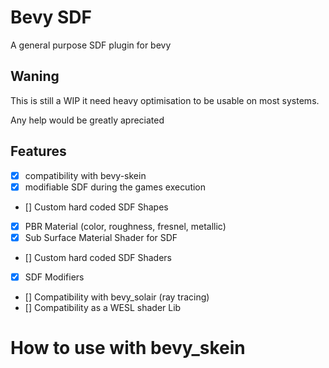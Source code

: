 # Bevy SDF

A general purpose SDF plugin for bevy
## Waning

This is still a WIP it need heavy optimisation to be usable on most systems.

Any help would be greatly apreciated

## Features

- [X] compatibility with bevy-skein
- [X] modifiable SDF during the games execution
- [] Custom hard coded SDF Shapes
- [X] PBR Material (color, roughness, fresnel, metallic)
- [X] Sub Surface Material Shader for SDF
- [] Custom hard coded SDF Shaders
- [X] SDF Modifiers
- [] Compatibility with bevy_solair (ray tracing)
- [] Compatibility as a WESL shader Lib

# How to use with bevy_skein 
